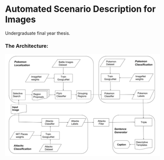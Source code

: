 # Automated Scenario Description for Images

Undergraduate final year thesis.
### The Architecture:
![The Image Captioning Pipeline](https://raw.githubusercontent.com/tpsatish95/image-captioning/master/pipeline_arch.png)
